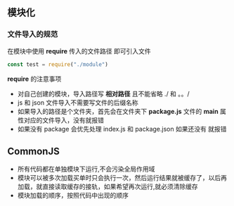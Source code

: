 ## 模块化

### 文件导入的规范

在模块中使用 **require** 传入的文件路径 即可引入文件

```js
const test = require("./module")
```

**require** 的注意事项

- 对自己创建的模块，导入路径写 **相对路径** 且不能省略  ./  和 。。/
- js 和 json 文件导入不需要写文件的后缀名称
- 如果导入的路径是个文件夹，首先会在文件夹下 **package.js** 文件的 **main** 属性对应的文件导入，没有就报错
-  如果没有 package 会优先处理 index.js 和 package.json 如果还没有 就报错

## CommonJS

- 所有代码都在单独模块下运行,不会污染全局作用域
- 模块可以被多次加载买单时只会执行一次，然后运行结果就被缓存了，以后再加载，就直接读取缓存的接轨，如果希望再次运行,就必须清除缓存
- 模块加载的顺序，按照代码中出现的顺序

